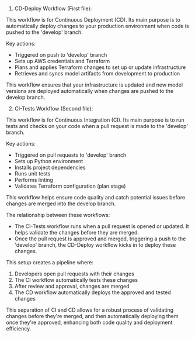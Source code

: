 
1. CD-Deploy Workflow (First file):

This workflow is for Continuous Deployment (CD). Its main purpose is to automatically deploy changes to your production environment when code is pushed to the 'develop' branch.

Key actions:
- Triggered on push to 'develop' branch
- Sets up AWS credentials and Terraform
- Plans and applies Terraform changes to set up or update infrastructure
- Retrieves and syncs model artifacts from development to production

This workflow ensures that your infrastructure is updated and new model versions are deployed automatically when changes are pushed to the develop branch.

2. CI-Tests Workflow (Second file):

This workflow is for Continuous Integration (CI). Its main purpose is to run tests and checks on your code when a pull request is made to the 'develop' branch.

Key actions:
- Triggered on pull requests to 'develop' branch
- Sets up Python environment
- Installs project dependencies
- Runs unit tests
- Performs linting
- Validates Terraform configuration (plan stage)

This workflow helps ensure code quality and catch potential issues before changes are merged into the develop branch.

The relationship between these workflows:

- The CI-Tests workflow runs when a pull request is opened or updated. It helps validate the changes before they are merged.
- Once the pull request is approved and merged, triggering a push to the 'develop' branch, the CD-Deploy workflow kicks in to deploy these changes.

This setup creates a pipeline where:
1. Developers open pull requests with their changes
2. The CI workflow automatically tests these changes
3. After review and approval, changes are merged
4. The CD workflow automatically deploys the approved and tested changes

This separation of CI and CD allows for a robust process of validating changes before they're merged, and then automatically deploying them once they're approved, enhancing both code quality and deployment efficiency.